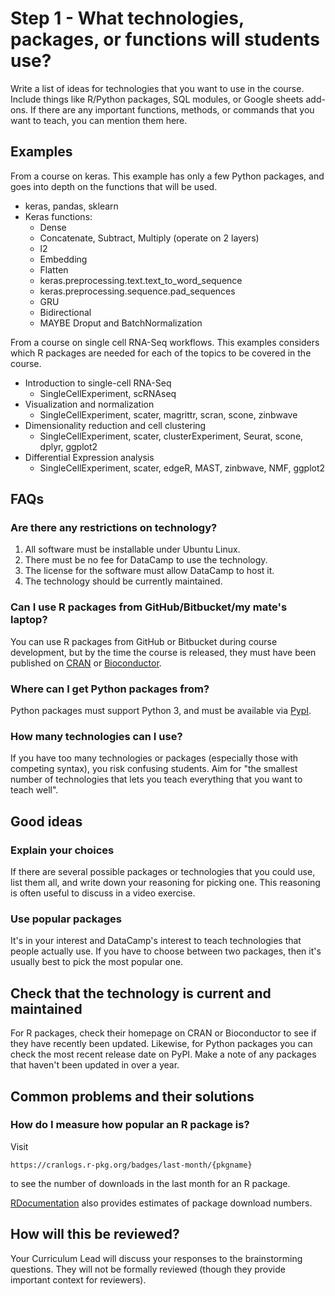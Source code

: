# Step 1 - What technologies, packages, or functions will students use?

Write a list of ideas for technologies that you want to use in the course. Include things like R/Python packages, SQL modules, or Google sheets add-ons. If there are any important functions, methods, or commands that you want to teach, you can mention them here.


## Examples

From a course on keras. This example has only a few Python packages, and goes into depth on the functions that will be used.

- keras, pandas, sklearn
- Keras functions:
  - Dense
  - Concatenate, Subtract, Multiply (operate on 2 layers)
  - l2
  - Embedding
  - Flatten
  - keras.preprocessing.text.text_to_word_sequence
  - keras.preprocessing.sequence.pad_sequences
  - GRU
  - Bidirectional
  - MAYBE Droput and BatchNormalization

From a course on single cell RNA-Seq workflows. This examples considers which R packages are needed for each of the topics to be covered in the course.

- Introduction to single-cell RNA-Seq
  - SingleCellExperiment, scRNAseq
- Visualization and normalization
  - SingleCellExperiment, scater, magrittr, scran, scone, zinbwave
- Dimensionality reduction and cell clustering
  - SingleCellExperiment, scater, clusterExperiment, Seurat, scone, dplyr, ggplot2
- Differential Expression analysis
  - SingleCellExperiment, scater, edgeR, MAST, zinbwave, NMF, ggplot2


## FAQs

### Are there any restrictions on technology?

1. All software must be installable under Ubuntu Linux.
1. There must be no fee for DataCamp to use the technology.
1. The license for the software must allow DataCamp to host it.
1. The technology should be currently maintained.

### Can I use R packages from GitHub/Bitbucket/my mate's laptop?

You can use R packages from GitHub or Bitbucket during course development, but by the time the course is released, they must have been published on [CRAN](cran.r-project.org/web/packages/available_packages_by_name.html) or [Bioconductor](https://bioconductor.org/packages/release/BiocViews.html#___Software).

### Where can I get Python packages from?

Python packages must support Python 3, and must be available via [PypI](https://pypi.python.org/pypi).

### How many technologies can I use?

If you have too many technologies or packages (especially those with competing syntax), you risk confusing students.  Aim for "the smallest number of technologies that lets you teach everything that you want to teach well". 


## Good ideas

### Explain your choices

If there are several possible packages or technologies that you could use, list them all, and write down your reasoning for picking one. This reasoning is often useful to discuss in a video exercise.

### Use popular packages

It's in your interest and DataCamp's interest to teach technologies that people actually use. If you have to choose between two packages, then it's usually best to pick the most popular one. 

## Check that the technology is current and maintained

For R packages, check their homepage on CRAN or Bioconductor to see if they have recently been updated. Likewise, for Python packages you can check the most recent release date on PyPI. Make a note of any packages that haven't been updated in over a year.

## Common problems and their solutions

### How do I measure how popular an R package is?

Visit 

```
https://cranlogs.r-pkg.org/badges/last-month/{pkgname}
```

to see the number of downloads in the last month for an R package.

[RDocumentation](http://rdocumentation.org) also provides estimates of package download numbers.

## How will this be reviewed?

Your Curriculum Lead will discuss your responses to the brainstorming questions. They will not be formally reviewed (though they provide important context for reviewers).
